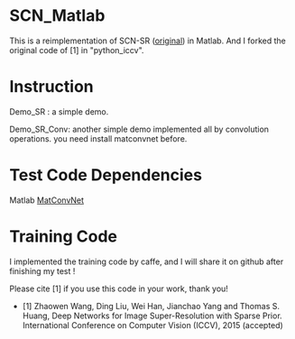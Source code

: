 # SCN_Matlab
This is a reimplementation of SCN-SR ([original](http://www.ifp.illinois.edu/~dingliu2/iccv15/)) in Matlab. And I forked the original code of [1] in "python_iccv".   

# Instruction
Demo_SR : a simple demo. 

Demo_SR_Conv: another simple demo implemented all by convolution operations. you need install matconvnet before.

# Test Code Dependencies
Matlab
[MatConvNet](http://www.vlfeat.org/matconvnet/)
# Training Code
I implemented the training code by caffe, and I will share it on github after finishing my test !

Please cite [1] if you use this code in your work, thank you! 

- [1] Zhaowen Wang, Ding Liu, Wei Han, Jianchao Yang and Thomas S. Huang, Deep Networks for Image Super-Resolution with Sparse Prior. International Conference on Computer Vision (ICCV), 2015 (accepted)
